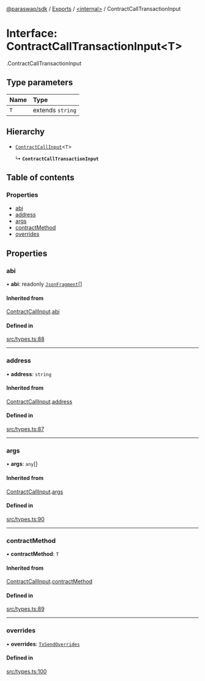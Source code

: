[@paraswap/sdk](../README.md) / [Exports](../modules.md) / [<internal\>](../modules/internal_.md) / ContractCallTransactionInput

# Interface: ContractCallTransactionInput<T\>

[<internal>](../modules/internal_.md).ContractCallTransactionInput

## Type parameters

| Name | Type |
| :------ | :------ |
| `T` | extends `string` |

## Hierarchy

- [`ContractCallInput`](internal_.ContractCallInput.md)<`T`\>

  ↳ **`ContractCallTransactionInput`**

## Table of contents

### Properties

- [abi](internal_.ContractCallTransactionInput.md#abi)
- [address](internal_.ContractCallTransactionInput.md#address)
- [args](internal_.ContractCallTransactionInput.md#args)
- [contractMethod](internal_.ContractCallTransactionInput.md#contractmethod)
- [overrides](internal_.ContractCallTransactionInput.md#overrides)

## Properties

### abi

• **abi**: readonly [`JsonFragment`](internal_.JsonFragment.md)[]

#### Inherited from

[ContractCallInput](internal_.ContractCallInput.md).[abi](internal_.ContractCallInput.md#abi)

#### Defined in

[src/types.ts:88](https://github.com/paraswap/paraswap-sdk/blob/feat/new_v6_params/src/types.ts#L88)

___

### address

• **address**: `string`

#### Inherited from

[ContractCallInput](internal_.ContractCallInput.md).[address](internal_.ContractCallInput.md#address)

#### Defined in

[src/types.ts:87](https://github.com/paraswap/paraswap-sdk/blob/feat/new_v6_params/src/types.ts#L87)

___

### args

• **args**: `any`[]

#### Inherited from

[ContractCallInput](internal_.ContractCallInput.md).[args](internal_.ContractCallInput.md#args)

#### Defined in

[src/types.ts:90](https://github.com/paraswap/paraswap-sdk/blob/feat/new_v6_params/src/types.ts#L90)

___

### contractMethod

• **contractMethod**: `T`

#### Inherited from

[ContractCallInput](internal_.ContractCallInput.md).[contractMethod](internal_.ContractCallInput.md#contractmethod)

#### Defined in

[src/types.ts:89](https://github.com/paraswap/paraswap-sdk/blob/feat/new_v6_params/src/types.ts#L89)

___

### overrides

• **overrides**: [`TxSendOverrides`](TxSendOverrides.md)

#### Defined in

[src/types.ts:100](https://github.com/paraswap/paraswap-sdk/blob/feat/new_v6_params/src/types.ts#L100)
